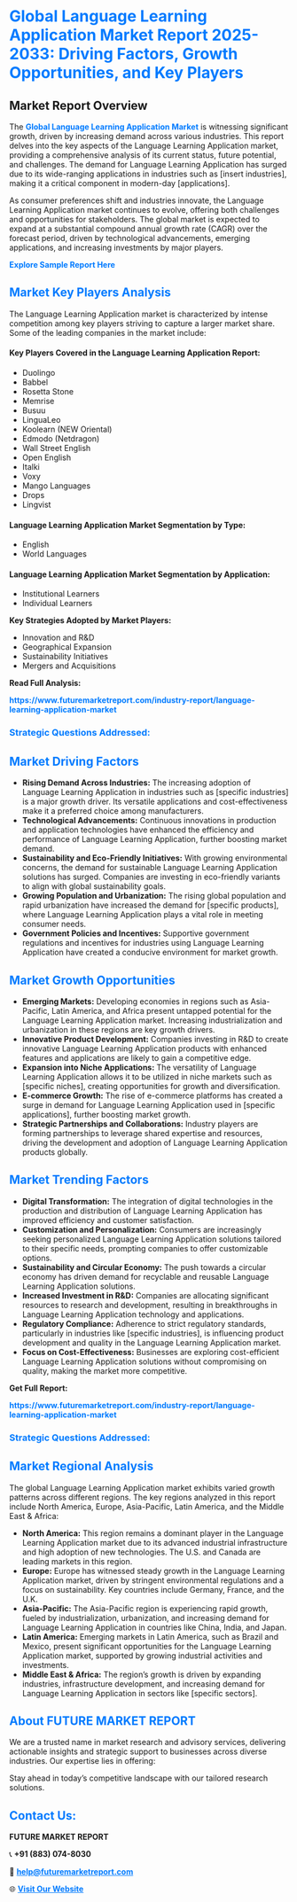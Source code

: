 <h1 style="color: #007BFF;">Global Language Learning Application Market Report 2025-2033: Driving Factors, Growth Opportunities, and Key Players</h1>

<section id="overview">
<h2>Market Report Overview</h2>
<p>The <a href="https://www.futuremarketreport.com/industry-report/language-learning-application-market" style="color: #007BFF; text-decoration: none;"><strong>Global Language Learning Application Market</strong></a> is witnessing significant growth, driven by increasing demand across various industries. This report delves into the key aspects of the Language Learning Application market, providing a comprehensive analysis of its current status, future potential, and challenges. The demand for Language Learning Application has surged due to its wide-ranging applications in industries such as [insert industries], making it a critical component in modern-day [applications].</p>
<p>As consumer preferences shift and industries innovate, the Language Learning Application market continues to evolve, offering both challenges and opportunities for stakeholders. The global market is expected to expand at a substantial compound annual growth rate (CAGR) over the forecast period, driven by technological advancements, emerging applications, and increasing investments by major players.</p>
</section>

<section id="overview">
<p><a href="https://www.futuremarketreport.com/request-sample/reportId=28855" style="color: #007BFF; text-decoration: none;"><strong>Explore Sample Report Here</strong></a></p>
</section>

<section id="key-players">
<h2 style="color: #007BFF;">Market Key Players Analysis</h2>
<p>The Language Learning Application market is characterized by intense competition among key players striving to capture a larger market share. Some of the leading companies in the market include:</p>
<h4>Key Players Covered in the Language Learning Application Report:</h4>
<ul><li>Duolingo</li><li>Babbel</li><li>Rosetta Stone</li><li>Memrise</li><li>Busuu</li><li>LinguaLeo</li><li>Koolearn (NEW Oriental)</li><li>Edmodo (Netdragon)</li><li>Wall Street English</li><li>Open English</li><li>Italki</li><li>Voxy</li><li>Mango Languages</li><li>Drops</li><li>Lingvist</li></ul>
<h4>Language Learning Application Market Segmentation by Type:</h4>
<ul><li>English</li><li>World Languages</li></ul>

<h4>Language Learning Application Market Segmentation by Application:</h4>
<ul><li>Institutional Learners</li><li>Individual Learners</li></ul>
<p><strong>Key Strategies Adopted by Market Players:</strong></p>
<ul>
<li>Innovation and R&D</li>
<li>Geographical Expansion</li>
<li>Sustainability Initiatives</li>
<li>Mergers and Acquisitions</li>
</ul>
</section>

<section>
<p><strong>Read Full Analysis: </strong></p><a href="https://www.futuremarketreport.com/industry-report/language-learning-application-market" style="color: #007BFF; text-decoration: none;"><strong>https://www.futuremarketreport.com/industry-report/language-learning-application-market</strong></a>
<h3 style="color: #007BFF;">Strategic Questions Addressed:</h3>
</section>

<section id="driving-factors">
<h2 style="color: #007BFF;">Market Driving Factors</h2>
<ul>
<li><strong>Rising Demand Across Industries:</strong> The increasing adoption of Language Learning Application in industries such as [specific industries] is a major growth driver. Its versatile applications and cost-effectiveness make it a preferred choice among manufacturers.</li>
<li><strong>Technological Advancements:</strong> Continuous innovations in production and application technologies have enhanced the efficiency and performance of Language Learning Application, further boosting market demand.</li>
<li><strong>Sustainability and Eco-Friendly Initiatives:</strong> With growing environmental concerns, the demand for sustainable Language Learning Application solutions has surged. Companies are investing in eco-friendly variants to align with global sustainability goals.</li>
<li><strong>Growing Population and Urbanization:</strong> The rising global population and rapid urbanization have increased the demand for [specific products], where Language Learning Application plays a vital role in meeting consumer needs.</li>
<li><strong>Government Policies and Incentives:</strong> Supportive government regulations and incentives for industries using Language Learning Application have created a conducive environment for market growth.</li>
</ul>
</section>

<section id="growth-opportunities">
<h2 style="color: #007BFF;">Market Growth Opportunities</h2>
<ul>
<li><strong>Emerging Markets:</strong> Developing economies in regions such as Asia-Pacific, Latin America, and Africa present untapped potential for the Language Learning Application market. Increasing industrialization and urbanization in these regions are key growth drivers.</li>
<li><strong>Innovative Product Development:</strong> Companies investing in R&D to create innovative Language Learning Application products with enhanced features and applications are likely to gain a competitive edge.</li>
<li><strong>Expansion into Niche Applications:</strong> The versatility of Language Learning Application allows it to be utilized in niche markets such as [specific niches], creating opportunities for growth and diversification.</li>
<li><strong>E-commerce Growth:</strong> The rise of e-commerce platforms has created a surge in demand for Language Learning Application used in [specific applications], further boosting market growth.</li>
<li><strong>Strategic Partnerships and Collaborations:</strong> Industry players are forming partnerships to leverage shared expertise and resources, driving the development and adoption of Language Learning Application products globally.</li>
</ul>
</section>

<section id="trending-factors">
<h2 style="color: #007BFF;">Market Trending Factors</h2>
<ul>
<li><strong>Digital Transformation:</strong> The integration of digital technologies in the production and distribution of Language Learning Application has improved efficiency and customer satisfaction.</li>
<li><strong>Customization and Personalization:</strong> Consumers are increasingly seeking personalized Language Learning Application solutions tailored to their specific needs, prompting companies to offer customizable options.</li>
<li><strong>Sustainability and Circular Economy:</strong> The push towards a circular economy has driven demand for recyclable and reusable Language Learning Application solutions.</li>
<li><strong>Increased Investment in R&D:</strong> Companies are allocating significant resources to research and development, resulting in breakthroughs in Language Learning Application technology and applications.</li>
<li><strong>Regulatory Compliance:</strong> Adherence to strict regulatory standards, particularly in industries like [specific industries], is influencing product development and quality in the Language Learning Application market.</li>
<li><strong>Focus on Cost-Effectiveness:</strong> Businesses are exploring cost-efficient Language Learning Application solutions without compromising on quality, making the market more competitive.</li>
</ul>
</section>

<section>
<p><strong>Get Full Report: </strong></p><a href="https://www.futuremarketreport.com/industry-report/language-learning-application-market" style="color: #007BFF; text-decoration: none;"><strong>https://www.futuremarketreport.com/industry-report/language-learning-application-market</strong></a>
<h3 style="color: #007BFF;">Strategic Questions Addressed:</h3>
</section>


<section id="regional-analysis">
<h2 style="color: #007BFF;">Market Regional Analysis</h2>
<p>The global Language Learning Application market exhibits varied growth patterns across different regions. The key regions analyzed in this report include North America, Europe, Asia-Pacific, Latin America, and the Middle East & Africa:</p>
<ul>
<li><strong>North America:</strong> This region remains a dominant player in the Language Learning Application market due to its advanced industrial infrastructure and high adoption of new technologies. The U.S. and Canada are leading markets in this region.</li>
<li><strong>Europe:</strong> Europe has witnessed steady growth in the Language Learning Application market, driven by stringent environmental regulations and a focus on sustainability. Key countries include Germany, France, and the U.K.</li>
<li><strong>Asia-Pacific:</strong> The Asia-Pacific region is experiencing rapid growth, fueled by industrialization, urbanization, and increasing demand for Language Learning Application in countries like China, India, and Japan.</li>
<li><strong>Latin America:</strong> Emerging markets in Latin America, such as Brazil and Mexico, present significant opportunities for the Language Learning Application market, supported by growing industrial activities and investments.</li>
<li><strong>Middle East & Africa:</strong> The region’s growth is driven by expanding industries, infrastructure development, and increasing demand for Language Learning Application in sectors like [specific sectors].</li>
</ul>
</section>

<footer>
<h2 style="color: #007BFF;">About FUTURE MARKET REPORT</h2>
<p>We are a trusted name in market research and advisory services, delivering actionable insights and strategic support to businesses across diverse industries. Our expertise lies in offering:</p>

<p>Stay ahead in today’s competitive landscape with our tailored research solutions.</p>

<h2 style="color: #007BFF;">Contact Us:</h2>
<p><strong>FUTURE MARKET REPORT</strong></p>
<p>📞 <strong>+91 (883) 074-8030</strong></p>
<p>📧 <strong><a href="mailto:help@futuremarketreport.com" style="color: #007BFF;">help@futuremarketreport.com</a></strong></p>
<p>🌐 <strong><a href="https://www.futuremarketreport.com/" style="color: #007BFF;">Visit Our Website</a></strong></p>
</footer>